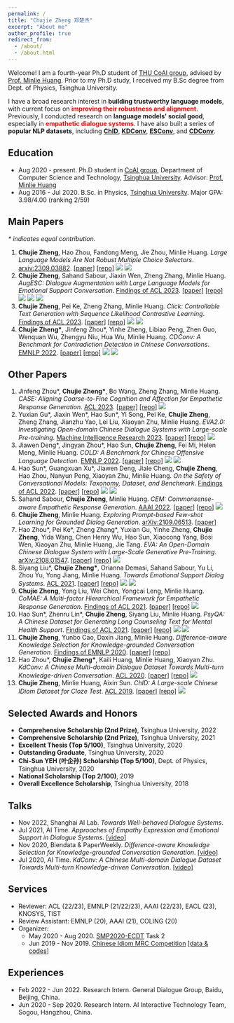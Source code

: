 ```yaml
---
permalink: /
title: "Chujie Zheng 郑楚杰"
excerpt: "About me"
author_profile: true
redirect_from: 
  - /about/
  - /about.html
---
```


Welcome! I am a fourth-year Ph.D student of [THU CoAI group](http://coai.cs.tsinghua.edu.cn/), advised by [Prof. Minlie Huang](http://coai.cs.tsinghua.edu.cn/hml/).
Prior to my Ph.D study, I received my B.Sc degree from Dept. of Physics, Tsinghua University.

I have a broad research interest in **building trustworthy language models**, with current focus on **<font color=red>improving their robustness and alignment</font>**. Previously, I conducted research on **language models' social good**, especially in **<font color=red>empathetic dialogue systems</font>**. I have also built a series of **popular NLP datasets**, including [**ChID**](https://github.com/chujiezheng/ChID-Dataset), [**KDConv**](https://github.com/thu-coai/KdConv), [**ESConv**](https://github.com/thu-coai/Emotional-Support-Conversation), and [**CDConv**](https://github.com/thu-coai/CDConv).

## Education

- Aug 2020 - present. Ph.D student in [CoAI group](http://coai.cs.tsinghua.edu.cn/), Department of Computer Science and Technology, [Tsinghua University](https://www.tsinghua.edu.cn/). Advisor: [Prof. Minlie Huang](http://coai.cs.tsinghua.edu.cn/hml/)
- Aug 2016 - Jul 2020. B.Sc. in Physics, [Tsinghua University](https://www.tsinghua.edu.cn/). Major GPA: 3.98/4.00 (ranking 2/59)

## Main Papers

*\* indicates equal contribution.*

1. **Chujie Zheng**, Hao Zhou, Fandong Meng, Jie Zhou, Minlie Huang. *Large Language Models Are Not Robust Multiple Choice Selectors*. <u>arxiv:2309.03882</u>. [[paper]](https://arxiv.org/abs/2309.03882) [[repo]](https://github.com/chujiezheng/LLM-MCQ-Bias) ![](https://img.shields.io/badge/robustness-blue) ![](https://img.shields.io/badge/LLM-purple)
2. **Chujie Zheng**, Sahand Sabour, Jiaxin Wen, Zheng Zhang, Minlie Huang. *AugESC: Dialogue Augmentation with Large Language Models for Emotional Support Conversation*. <u>Findings of ACL 2023</u>. [[paper]](https://arxiv.org/abs/2202.13047) [[repo]](https://github.com/thu-coai/AugESC) ![](https://img.shields.io/badge/robustness-blue) ![](https://img.shields.io/badge/LLM-purple) ![](https://img.shields.io/badge/dataset-yellow)
3. **Chujie Zheng**, Pei Ke, Zheng Zhang, Minlie Huang. *Click: Controllable Text Generation with Sequence Likelihood Contrastive Learning*. <u>Findings of ACL 2023</u>. [[paper]](https://arxiv.org/abs/2306.03350) [[repo]](https://github.com/chujiezheng/Click) ![](https://img.shields.io/badge/robustness-blue) ![](https://img.shields.io/badge/alignment-red)
4. **Chujie Zheng\***, Jinfeng Zhou\*, Yinhe Zheng, Libiao Peng, Zhen Guo, Wenquan Wu, Zhengyu Niu, Hua Wu, Minlie Huang. *CDConv: A Benchmark for Contradiction Detection in Chinese Conversations*. <u>EMNLP 2022</u>. [[paper]](https://arxiv.org/abs/2210.08511) [[repo]](https://github.com/thu-coai/CDConv) ![](https://img.shields.io/badge/robustness-blue) ![](https://img.shields.io/badge/dataset-yellow)

## Other Papers

1. Jinfeng Zhou\*, **Chujie Zheng\***, Bo Wang, Zheng Zhang, Minlie Huang. *CASE: Aligning Coarse-to-Fine Cognition and Affection for Empathetic Response Generation*. <u>ACL 2023</u>. [[paper]](https://arxiv.org/abs/2208.08845) [[repo]](https://github.com/jfzhouyoo/CASE) ![](https://img.shields.io/badge/social_good-green)
1. Yuxian Gu\*, Jiaxin Wen\*, Hao Sun\*, Yi Song, Pei Ke, **Chujie Zheng**, Zheng Zhang, Jianzhu Yao, Lei Liu, Xiaoyan Zhu, Minlie Huang. *EVA2.0: Investigating Open-domain Chinese Dialogue Systems with Large-scale Pre-training*. <u>Machine Intelligence Research 2023</u>. [[paper]](https://arxiv.org/abs/2203.09313) [[repo]](https://github.com/thu-coai/EVA) ![](https://img.shields.io/badge/LLM-purple)
1. Jiawen Deng\*, Jingyan Zhou\*, Hao Sun, **Chujie Zheng**, Fei Mi, Helen Meng, Minlie Huang. *COLD: A Benchmark for Chinese Offensive Language Detection*. <u>EMNLP 2022</u>. [[paper]](https://arxiv.org/abs/2201.06025) [[repo]](https://github.com/thu-coai/COLDataset) ![](https://img.shields.io/badge/alignment-red) ![](https://img.shields.io/badge/dataset-yellow)
1. Hao Sun\*, Guangxuan Xu\*, Jiawen Deng, Jiale Cheng, **Chujie Zheng**, Hao Zhou, Nanyun Peng, Xiaoyan Zhu, Minlie Huang. *On the Safety of Conversational Models: Taxonomy, Dataset, and Benchmark*. <u>Findings of ACL 2022</u>. [[paper]](https://arxiv.org/abs/2110.08466) [[repo]](https://github.com/thu-coai/DiaSafety) ![](https://img.shields.io/badge/alignment-red) ![](https://img.shields.io/badge/dataset-yellow)
1. Sahand Sabour, **Chujie Zheng**, Minlie Huang. *CEM: Commonsense-aware Empathetic Response Generation*. <u>AAAI 2022</u>. [[paper]](https://arxiv.org/abs/2109.05739) [[repo]](https://github.com/Sahandfer/CEM) ![](https://img.shields.io/badge/social_good-green)
1. **Chujie Zheng**, Minlie Huang. *Exploring Prompt-based Few-shot Learning for Grounded Dialog Generation*. <u>arXiv:2109.06513</u>. [[paper]](https://arxiv.org/abs/2109.06513)
1. Hao Zhou\*, Pei Ke\*, Zheng Zhang\*, Yuxian Gu, Yinhe Zheng, **Chujie Zheng**, Yida Wang, Chen Henry Wu, Hao Sun, Xiaocong Yang, Bosi Wen, Xiaoyan Zhu, Minlie Huang, Jie Tang. *EVA: An Open-Domain Chinese Dialogue System with Large-Scale Generative Pre-Training*. <u>arXiv:2108.01547</u>. [[paper]](https://arxiv.org/abs/2108.01547) [[repo]](https://github.com/thu-coai/EVA) ![](https://img.shields.io/badge/LLM-purple)
1. Siyang Liu\*, **Chujie Zheng\***, Orianna Demasi, Sahand Sabour, Yu Li, Zhou Yu, Yong Jiang, Minlie Huang. *Towards Emotional Support Dialog Systems*. <u>ACL 2021</u>. [[paper]](https://arxiv.org/abs/2106.01144) [[repo]](https://github.com/thu-coai/Emotional-Support-Conversation) ![](https://img.shields.io/badge/social_good-green) ![](https://img.shields.io/badge/dataset-yellow)
1. **Chujie Zheng**, Yong Liu, Wei Chen, Yongcai Leng, Minlie Huang. *CoMAE: A Multi-factor Hierarchical Framework for Empathetic Response Generation*. <u>Findings of ACL 2021</u>. [[paper]](https://arxiv.org/abs/2105.08316) [[repo]](https://github.com/chujiezheng/CoMAE) ![](https://img.shields.io/badge/social_good-green)
1. Hao Sun\*, Zhenru Lin\*, **Chujie Zheng**, Siyang Liu, Minlie Huang. *PsyQA: A Chinese Dataset for Generating Long Counseling Text for Mental Health Support*. <u>Findings of ACL 2021</u>. [[paper]](https://arxiv.org/abs/2106.01702) [[repo]](https://github.com/thu-coai/PsyQA) ![](https://img.shields.io/badge/social_good-green) ![](https://img.shields.io/badge/dataset-yellow)
1. **Chujie Zheng**, Yunbo Cao, Daxin Jiang, Minlie Huang. *Difference-aware Knowledge Selection for Knowledge-grounded Conversation Generation*. <u>Findings of EMNLP 2020</u>. [[paper]](https://arxiv.org/abs/2009.09378) [[repo]](https://github.com/chujiezheng/DiffKS)
1. Hao Zhou\*, **Chujie Zheng\***, Kaili Huang, Minlie Huang, Xiaoyan Zhu. *KdConv: A Chinese Multi-domain Dialogue Dataset Towards Multi-turn Knowledge-driven Conversation*. <u>ACL 2020</u>. [[paper]](https://arxiv.org/abs/2004.04100) [[repo]](https://github.com/thu-coai/KdConv) ![](https://img.shields.io/badge/dataset-yellow)
1. **Chujie Zheng**, Minlie Huang, Aixin Sun. *ChID: A Large-scale Chinese IDiom Dataset for Cloze Test*. <u>ACL 2019</u>. [[paper]](https://arxiv.org/abs/1906.01265) [[repo]](https://github.com/chujiezheng/ChID-Dataset) ![](https://img.shields.io/badge/dataset-yellow)

## Selected Awards and Honors

- **Comprehensive Scholarship (2nd Prize)**, Tsinghua University, 2022
- **Comprehensive Scholarship (2nd Prize)**, Tsinghua University, 2021
- **Excellent Thesis (Top 5/100)**, Tsinghua University, 2020
- **Outstanding Graduate**, Tsinghua University, 2020
- **Chi-Sun YEH (叶企孙) Scholarship (Top 5/100)**, Dept. of Physics, Tsinghua University, 2020
- **National Scholarship (Top 2/100)**, 2019
- **Overall Excellence Scholarship**, Tsinghua University, 2018

## Talks

- Nov 2022, Shanghai AI Lab. *Towards Well-behaved Dialogue Systems*.
- Jul 2021, AI Time. *Approaches of Empathy Expression and Emotional Support in Dialogue Systems*. [[video]](https://www.bilibili.com/video/BV1YB4y1N7L7/)
- Nov 2020, Biendata & PaperWeekly. *Difference-aware Knowledge Selection for Knowledge-grounded Conversation Generation*. [[video]](https://www.bilibili.com/video/BV1fZ4y137UJ/)
- Jul 2020, AI Time. *KdConv: A Chinese Multi-domain Dialogue Dataset Towards Multi-turn Knowledge-driven Conversation*. [[video]](https://www.bilibili.com/video/BV1g54y1D7TG/)

## Services

- Reviewer: ACL (22/23), EMNLP (21/22/23), AAAI (22/23), EACL (23), KNOSYS, TIST
- Review Assistant: EMNLP (20), AAAI (21), COLING (20)
- Organizer:
  - May 2020 - Aug 2020. [SMP2020-ECDT](https://smp2020.aconf.cn/smp.html#3) Task 2
  - Jun 2019 - Nov 2019. [Chinese Idiom MRC Competition](https://biendata.com/competition/idiom/) [[data & codes]](https://github.com/chujiezheng/ChID-Dataset/tree/master/Competition)

## Experiences

- Feb 2022 - Jun 2022. Research Intern. General Dialogue Group, Baidu, Beijing, China.
- Jun 2020 - Sep 2020. Research Intern. AI Interactive Technology Team, Sogou, Hangzhou, China.
